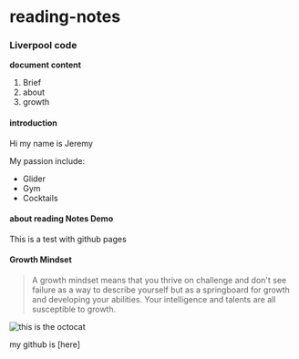 # reading-notes

### Liverpool code

**document content**

  1. Brief
  2. about
  3. growth

#### introduction

Hi my name is Jeremy

My passion include:

- Glider
- Gym
- Cocktails

#### about reading Notes Demo
This is a test with github pages

#### Growth Mindset
> A growth mindset means that you thrive on challenge and don't see failure as a way to describe yourself but as a springboard for growth and developing your abilities. Your intelligence and talents are all susceptible to growth.

![this is the octocat](https://myoctocat.com/assets/images/base-octocat.svg)

my github is [here]
